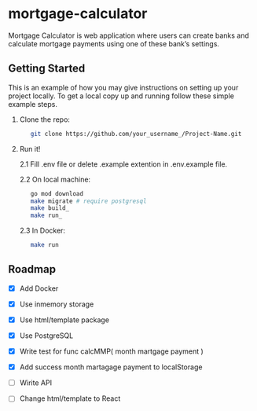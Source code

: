 # mortgage-calculator
Mortgage Calculator is web application where users can create banks and calculate mortgage payments using one of these bank’s settings.

## Getting Started
This is an example of how you may give instructions on setting up your project locally. To get a local copy up and running follow these simple example steps.

1. Clone the repo:
    ```sh
       git clone https://github.com/your_username_/Project-Name.git
    ```
2. Run it!

      2.1 Fill .env file or delete .example extention in .env.example file.
      
      2.2 On local machine:
      ```sh
         go mod download
         make migrate # require postgresql
         make build_
         make run_
      ```
      2.3 In Docker:
      ```sh
         make run
      ```
## Roadmap

- [x] Add Docker
- [x] Use inmemory storage
- [x] Use html/template package
- [x] Use PostgreSQL
- [x] Write test for func calcMMP( month martgage payment )
- [x] Add success month martagage payment to localStorage
- [ ] Wirite API
- [ ] Change html/template to React

